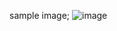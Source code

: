 sample image;
![image](https://github.com/user-attachments/assets/25fe9f0e-a98c-4cec-bc09-c5934127ba2c)
